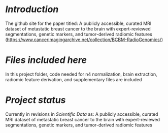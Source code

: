 # _Introduction_
The github site for the paper titled: A publicly accessible, curated MRI dataset of metastatic breast cancer to the brain with expert-reviewed segmentations, genetic markers, and tumor-derived radiomic features (https://www.cancerimagingarchive.net/collection/BCBM-RadioGenomics/)

# _Files included here_
In this project folder, code needed for n4 normalization, brain extraction, radiomic feature derivation, and supplementary files are included 

# _Project status_
Currently in revisions in _Scientific Data_ as: A publicly accessible, curated MRI dataset of metastatic breast cancer to the brain with expert-reviewed segmentations, genetic markers, and tumor-derived radiomic features


